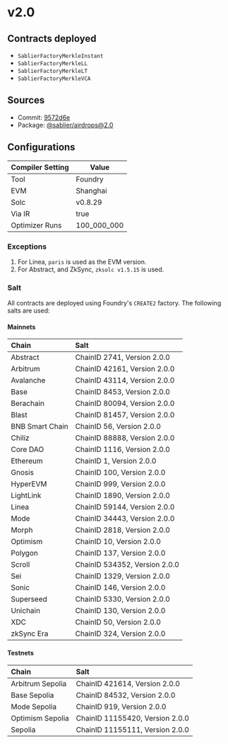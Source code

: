 # v2.0

## Contracts deployed

- `SablierFactoryMerkleInstant`
- `SablierFactoryMerkleLL`
- `SablierFactoryMerkleLT`
- `SablierFactoryMerkleVCA`

## Sources

<!-- TODO: update commit after launch -->

- Commit: [9572d6e](https://github.com/sablier-labs/airdrops/commit/9572d6e8029e13e93606a07114de86d55eb2a75d)
- Package: [@sablier/airdrops@2.0](https://npmjs.com/package/@sablier/airdrops/v/2.0.0)

## Configurations

| Compiler Setting | Value       |
| ---------------- | ----------- |
| Tool             | Foundry     |
| EVM              | Shanghai    |
| Solc             | v0.8.29     |
| Via IR           | true        |
| Optimizer Runs   | 100_000_000 |

### Exceptions

1. For Linea, `paris` is used as the EVM version.
2. For Abstract, and ZkSync, `zksolc v1.5.15` is used.

### Salt

All contracts are deployed using Foundry's `CREATE2` factory. The following salts are used:

#### Mainnets

| Chain           | Salt                          |
| :-------------- | :---------------------------- |
| Abstract        | ChainID 2741, Version 2.0.0   |
| Arbitrum        | ChainID 42161, Version 2.0.0  |
| Avalanche       | ChainID 43114, Version 2.0.0  |
| Base            | ChainID 8453, Version 2.0.0   |
| Berachain       | ChainID 80094, Version 2.0.0  |
| Blast           | ChainID 81457, Version 2.0.0  |
| BNB Smart Chain | ChainID 56, Version 2.0.0     |
| Chiliz          | ChainID 88888, Version 2.0.0  |
| Core DAO        | ChainID 1116, Version 2.0.0   |
| Ethereum        | ChainID 1, Version 2.0.0      |
| Gnosis          | ChainID 100, Version 2.0.0    |
| HyperEVM        | ChainID 999, Version 2.0.0    |
| LightLink       | ChainID 1890, Version 2.0.0   |
| Linea           | ChainID 59144, Version 2.0.0  |
| Mode            | ChainID 34443, Version 2.0.0  |
| Morph           | ChainID 2818, Version 2.0.0   |
| Optimism        | ChainID 10, Version 2.0.0     |
| Polygon         | ChainID 137, Version 2.0.0    |
| Scroll          | ChainID 534352, Version 2.0.0 |
| Sei             | ChainID 1329, Version 2.0.0   |
| Sonic           | ChainID 146, Version 2.0.0    |
| Superseed       | ChainID 5330, Version 2.0.0   |
| Unichain        | ChainID 130, Version 2.0.0    |
| XDC             | ChainID 50, Version 2.0.0     |
| zkSync Era      | ChainID 324, Version 2.0.0    |

#### Testnets

| Chain            | Salt                            |
| :--------------- | :------------------------------ |
| Arbitrum Sepolia | ChainID 421614, Version 2.0.0   |
| Base Sepolia     | ChainID 84532, Version 2.0.0    |
| Mode Sepolia     | ChainID 919, Version 2.0.0      |
| Optimism Sepolia | ChainID 11155420, Version 2.0.0 |
| Sepolia          | ChainID 11155111, Version 2.0.0 |
